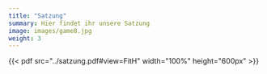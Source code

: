 ```yaml
---
title: "Satzung"
summary: Hier findet ihr unsere Satzung
image: images/game8.jpg
weight: 3
---
```


{{< pdf src="../satzung.pdf#view=FitH" width="100%" height="600px" >}}
